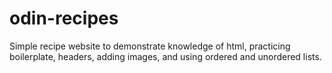 # odin-recipes

Simple recipe website to demonstrate knowledge of html, practicing boilerplate, headers, adding images, and using ordered and unordered lists.